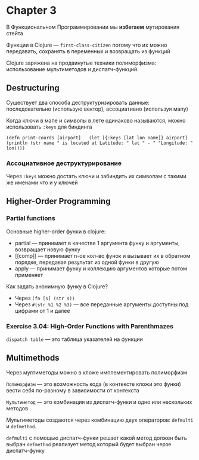 # Chapter 3
В Функциональном Программировании мы **избегаем** мутирования стейта

Функции в Clojure — `first-class-citizen` потому что их можно передавать, сохранять в переменных и возвращать из функций

Clojure заряжена на  продвинутые техники полиморфизма: использование мультиметодов и диспатч-функций.

##  Destructuring

Существует два способа деструктуризировать данные: последовательно (использую вектор), ассоциативно (используя мапу)

Когда ключи в мапе и символы в лете одинаково называются, можно использовать `:keys` для биндинга

`(defn print-coords [airport]  
	(let [{:keys [lat lon name]} airport]
		(println (str name " is located at Latitude: " lat " - " "Longitude: " lon))))`
		
		
### Ассоциативное деструктурирование

Через `:keys` можно достать ключи и забиндить их символам с такими же именами что и у ключей

 

## Higher-Order Programming

### Partial functions
Основные higher-order функи в clojure: 
- partial — принимает в качестве 1 аргумента функу и аргументы, возвращает новую функу
- [[comp]] — принимает n-ое кол-во фунок и вызывает их в обратном порядке, передавая результат из одной функи в другую
- apply — принимает функу и коллекцию аргументов которые потом применяет 

Как задать анонимную функу в Clojure? 
- Через `(fn [s] (str s))`
- Через `#(str %1 %2 %3)` — все переданные аргументы доступны под цифрами от 1 и далее

###  Exercise 3.04: High-Order Functions with Parenthmazes

`dispatch table` — это таблица указателей на функции

## Multimethods
Через мултиметоды можно в кложе имплементировать полиморфизм

`Полиморфизм` — это возможность кода (в контексте кложи это функи) вести себя по-разному в зависимости от контекста 

`Мультиметод` — это комбинация из диспатч-функи и одно или нескольких методов

Мультиметоды создаются через комбинацию двух операторов: `defmulti` и `defmethod`.

`defmulti` с помощью диспатч-функи решает какой метод должен быть выбран
`defmethod` реализует метод который будет выбран черзе диспатч-функу